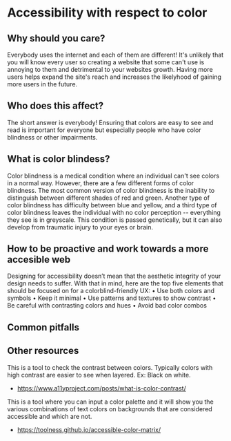 
# Accessibility with respect to color

## Why should you care?

Everybody uses the internet and each of them are different! It's unlikely that you will know every user so creating a website that some can't use is annoying to them and detrimental to your websites growth. Having more users helps expand the site's reach and increases the likelyhood of gaining more users in the future.

## Who does this affect?

The short answer is everybody! Ensuring that colors are easy to see and read is important for everyone but especially people who have color blindness or other impairments.

## What is color blindess?

Color blindness is a medical condition where an individual can't see colors in a normal way. However, there are a few different forms of color blindness. The most common version of color blindness is the inability to distinguish between different shades of red and green. Another type of color blindness has difficulty between blue and yellow, and a third type of color blindness leaves the individual with no color perception -- everything they see is in greyscale. 
This condition is passed genetically, but it can also develop from traumatic injury to your eyes or brain.

## How to be proactive and work towards a more accesible web
Designing for accessibility doesn’t mean that the aesthetic integrity of your design needs to suffer. With that in mind, here are the top five elements that should be focused on for a colorblind-friendly UX:
  • Use both colors and symbols
  • Keep it minimal
  • Use patterns and textures to show contrast
  • Be careful with contrasting colors and hues
  • Avoid bad color combos

## Common pitfalls

## Other resources

This is a tool to check the contrast between colors. Typically colors with high contrast are easier to see when layered. Ex: Black on white.
* https://www.a11yproject.com/posts/what-is-color-contrast/

This is a tool where you can input a color palette and it will show you the various combinations of text colors on backgrounds that are considered accessible and which are not.
* https://toolness.github.io/accessible-color-matrix/
